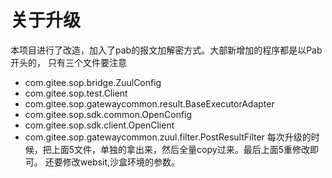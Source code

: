 # 关于升级

本项目进行了改造，加入了pab的报文加解密方式。大部新增加的程序都是以Pab开头的，
只有三个文件要注意
* com.gitee.sop.bridge.ZuulConfig
* com.gitee.sop.test.Client
* com.gitee.sop.gatewaycommon.result.BaseExecutorAdapter
* com.gitee.sop.sdk.common.OpenConfig
* com.gitee.sop.sdk.client.OpenClient
* com.gitee.sop.gatewaycommon.zuul.filter.PostResultFilter
每次升级的时候，把上面5文件，单独的拿出来，然后全量copy过来。最后上面5重修改即可。
还要修改websit,沙盒环境的参数。